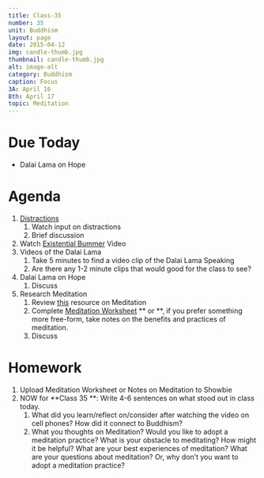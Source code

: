 ```yaml
---
title: Class-35
number: 35	
unit: Buddhism
layout: page
date: 2015-04-12
img: candle-thumb.jpg
thumbnail: candle-thumb.jpg
alt: image-alt
category: Buddhism
caption: Focus
3A: April 16
8th: April 17
topic: Meditation
---
```


# Due Today
* Dalai Lama on Hope

# Agenda

1. [Distractions](https://youtu.be/5HbYScltf1c)
	1. Watch input on distractions
	2. Brief discussion
2. Watch [Existential Bummer](https://youtu.be/Yb-OYmHVchQ) Video
1. Videos of the Dalai Lama
	1. Take 5 minutes to find a video clip of the Dalai Lama Speaking
	2. Are there any 1-2 minute clips that would good for the class to see?
1. Dalai Lama on Hope
	1. Discuss
1. Research Meditation
	1. Review [this](http://blog.lift.do/category/meditation-2/) resource on Meditation
	1. Complete [Meditation Worksheet](https://dl.dropboxusercontent.com/u/916107/teachdocs/row-meditation-quotes.pdf) ** or **, if you prefer something more free-form, take notes on the benefits and practices of meditation.  
	1. Discuss

# Homework
	
1. Upload Meditation Worksheet or Notes on Meditation to Showbie
2. NOW for **Class 35 **: Write 4-6 sentences on what stood out in class today.  
	1. What did you learn/reflect on/consider after watching the video on cell phones?  How did it connect to Buddhism?
	2. What you thoughts on Meditation?  Would you like to adopt a meditation practice?  What is your obstacle to meditating? How might it be helpful?  What are your best experiences of meditation?  What are your questions about meditation?  Or, why don’t you want to adopt a meditation practice?

